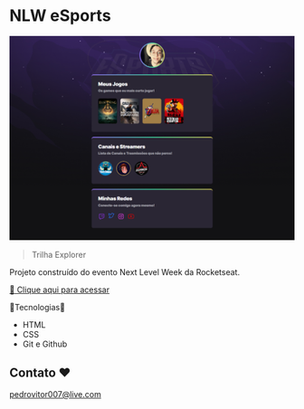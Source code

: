 # NLW eSports 

![preview](./.github/Preview.png)

> Trilha Explorer 

Projeto construído do evento Next Level Week da Rocketseat.

[ 🔗 Clique aqui para acessar](https://pedrovitor-dev.github.io/nlw-esports-explorer/)

🔨Tecnologias🔨

- HTML
- CSS
- Git e Github

## Contato ❤️

pedrovitor007@live.com
